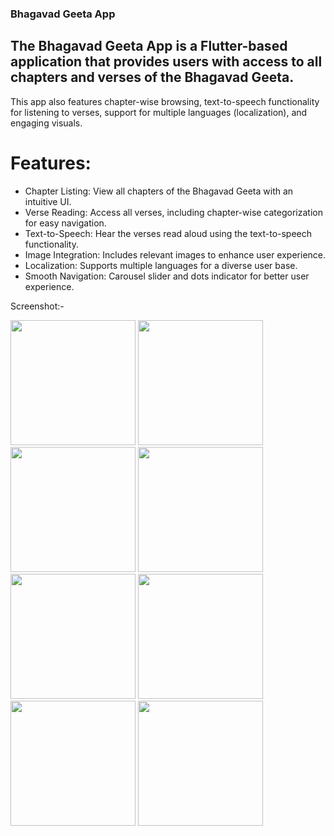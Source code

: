 ### Bhagavad Geeta App

## The Bhagavad Geeta App is a Flutter-based application that provides users with access to all chapters and verses of the Bhagavad Geeta.
This app also features chapter-wise browsing, text-to-speech functionality for listening to verses, support for multiple languages (localization), and engaging visuals.


# Features:

- Chapter Listing: View all chapters of the Bhagavad Geeta with an intuitive UI.
- Verse Reading: Access all verses, including chapter-wise categorization for easy navigation.
- Text-to-Speech: Hear the verses read aloud using the text-to-speech functionality.
- Image Integration: Includes relevant images to enhance user experience.
- Localization: Supports multiple languages for a diverse user base.
- Smooth Navigation: Carousel slider and dots indicator for better user experience.

Screenshot:-

<img src = "https://github.com/user-attachments/assets/67acf689-6f49-4ba4-979b-1635ff11cc07" width="200">
<img src = "https://github.com/user-attachments/assets/66958c73-ceca-4041-aff1-1905b1865dbc" width="200">
<img src = "https://github.com/user-attachments/assets/30506fcf-ff48-4d5e-9a38-e479fd06634d" width="200">
<img src = "https://github.com/user-attachments/assets/725d343e-8788-4ed0-8cfa-19eeded3c67e" width="200">
<img src = "https://github.com/user-attachments/assets/f803c1a4-5bf1-466a-869f-ab5e8eac25f6" width="200">
<img src = "https://github.com/user-attachments/assets/c23e5fb0-d19f-48ae-8601-bd6d7a23cf88" width="200">
<img src = "https://github.com/user-attachments/assets/338c283c-fc4b-4bb5-ab55-78cfe9a93551" width="200">
<img src = "https://github.com/user-attachments/assets/31fe3bb8-b990-4b30-8a2a-8a04addc0dc4" width="200">
